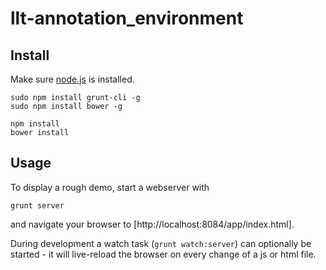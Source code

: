 # llt-annotation_environment
## Install

Make sure [node.js](http://nodejs.org) is installed.

```
sudo npm install grunt-cli -g
sudo npm install bower -g

npm install
bower install
```

## Usage

To display a rough demo, start a webserver with

```
grunt server
```

and navigate your browser to [http://localhost:8084/app/index.html].

During development a watch task (`grunt watch:server`) can optionally be
started - it will live-reload the browser on every change of a js or
html file. 
